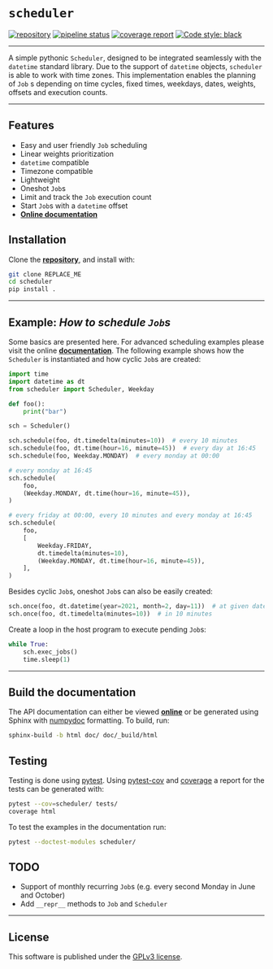 # **`scheduler`**

[![repository](https://img.shields.io/badge/src-GitLab-orange)](https://gitlab.com/DigonIO/scheduler)
[![pipeline status](https://gitlab.com/DigonIO/scheduler/badges/master/pipeline.svg)](https://gitlab.com/DigonIO/scheduler/-/pipelines)
[![coverage report](https://gitlab.com/DigonIO/scheduler/badges/master/coverage.svg)](https://gitlab.com/DigonIO/scheduler/-/pipelines)
[![Code style: black](https://img.shields.io/badge/code%20style-black-000000.svg)](https://github.com/psf/black)

---

A simple pythonic `Scheduler`, designed to be integrated seamlessly with the `datetime` standard library. Due to the support of `datetime` objects, `scheduler` is able to work with time zones. This implementation enables the planning of `Job` s depending on time cycles, fixed times, weekdays, dates, weights, offsets and execution counts.

---

## Features

+ Easy and user friendly `Job` scheduling
+ Linear weights prioritization
+ `datetime` compatible
+ Timezone compatible
+ Lightweight
+ Oneshot `Job`s
+ Limit and track the `Job` execution count
+ Start `Job`s with a `datetime` offset
+ [**Online documentation**](REPLACE_ME)

## Installation

Clone the [**repository**](https://gitlab.com/DigonIO/scheduler), and install with:

```bash
git clone REPLACE_ME
cd scheduler
pip install .
```

---

## Example: *How to schedule `Job`s*

Some basics are presented here. For advanced scheduling examples please visit the online [**documentation**](REPLACE_ME). The following example shows how the `Scheduler` is instantiated and how cyclic `Job`s are created:

```py
import time
import datetime as dt
from scheduler import Scheduler, Weekday

def foo():
    print("bar")

sch = Scheduler()

sch.schedule(foo, dt.timedelta(minutes=10))  # every 10 minutes
sch.schedule(foo, dt.time(hour=16, minute=45))  # every day at 16:45
sch.schedule(foo, Weekday.MONDAY)  # every monday at 00:00

# every monday at 16:45
sch.schedule(
    foo,
    (Weekday.MONDAY, dt.time(hour=16, minute=45)),
)

# every friday at 00:00, every 10 minutes and every monday at 16:45
sch.schedule(
    foo,
    [
        Weekday.FRIDAY,
        dt.timedelta(minutes=10),
        (Weekday.MONDAY, dt.time(hour=16, minute=45)),
    ],
)
```

Besides cyclic `Job`s, oneshot `Job`s can also be easily created:

```py
sch.once(foo, dt.datetime(year=2021, month=2, day=11))  # at given datetime
sch.once(foo, dt.timedelta(minutes=10))  # in 10 minutes
```

Create a loop in the host program to execute pending `Job`s:

```py
while True:
    sch.exec_jobs()
    time.sleep(1)
```

---

## Build the documentation

The API documentation can either be viewed [**online**](https://REPLACE_ME.readthedocs.io/en/latest/) or be generated using Sphinx with [numpydoc](https://numpydoc.readthedocs.io/en/latest/format.html) formatting. To build, run:

```bash
sphinx-build -b html doc/ doc/_build/html
```

## Testing

Testing is done using [pytest](https://pypi.org/project/pytest/). Using [pytest-cov](https://pypi.org/project/pytest-cov/) and [coverage](https://pypi.org/project/coverage/) a report for the tests can be generated with:

```bash
pytest --cov=scheduler/ tests/
coverage html
```

To test the examples in the documentation run:

```bash
pytest --doctest-modules scheduler/
```

## TODO

+ Support of monthly recurring `Job`s (e.g. every second Monday in June and October)
+ Add `__repr__` methods to `Job` and `Scheduler`

---

## License

This software is published under the [GPLv3 license](https://www.gnu.org/licenses/gpl-3.0.en.html).
